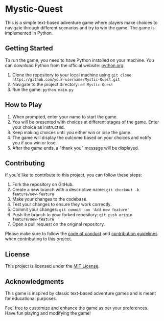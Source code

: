# Mystic-Quest

This is a simple text-based adventure game where players make choices to navigate through different scenarios and try to win the game. The game is implemented in Python.

## Getting Started

To run the game, you need to have Python installed on your machine. You can download Python from the official website: [python.org](https://www.python.org/)

1. Clone the repository to your local machine using `git clone https://github.com/your-username/Mystic-Quest.git`
2. Navigate to the project directory: `cd Mystic-Quest`
3. Run the game: `python main.py`

## How to Play

1. When prompted, enter your name to start the game.
2. You will be presented with choices at different stages of the game. Enter your choice as instructed.
3. Keep making choices until you either win or lose the game.
4. The game will display the outcome based on your choices and notify you if you win or lose.
5. After the game ends, a "thank you" message will be displayed.

## Contributing

If you'd like to contribute to this project, you can follow these steps:

1. Fork the repository on GitHub.
2. Create a new branch with a descriptive name: `git checkout -b feature/new-feature`
3. Make your changes to the codebase.
4. Test your changes to ensure they work correctly.
5. Commit your changes: `git commit -am 'Add new feature'`
6. Push the branch to your forked repository: `git push origin feature/new-feature`
7. Open a pull request on the original repository.

Please make sure to follow the [code of conduct](CODE_OF_CONDUCT.md) and [contribution guidelines](CONTRIBUTING.md) when contributing to this project.

## License

This project is licensed under the [MIT License](LICENSE).

## Acknowledgments

This game is inspired by classic text-based adventure games and is meant for educational purposes.

Feel free to customize and enhance the game as per your preferences. Have fun playing and modifying the game!
